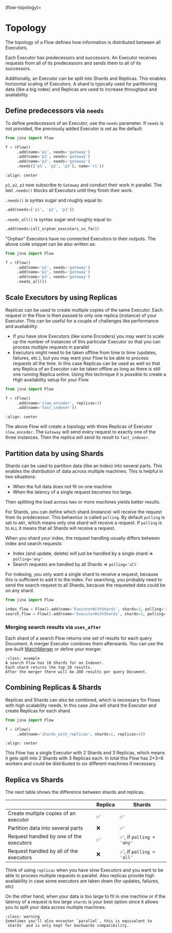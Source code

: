 (flow-topology)=
# Topology

The topology of a Flow defines how information is distributed between all Executors.

Each Executor has predecessors and successors. An Executor receives requests from all of its predecessors and sends them to all of its successors.

Additionally, an Executor can be split into Shards and Replicas. This enables horizontal scaling of Executors. A shard is typically used for partitioning data (like a big index) and Replicas are used to increase throughput and availability.

## Define predecessors via `needs`

To define predecessors of an Executor, use the `needs` parameter. If `needs` is not provided, the previously added Executor is set as the default:

```python
from jina import Flow

f = (Flow()
     .add(name='p1', needs='gateway')
     .add(name='p2', needs='gateway')
     .add(name='p3', needs='gateway')
     .needs(['p1', 'p2', 'p3'], name='r1'))
```

```{figure} ../../../.github/simple-plot3.svg
:align: center
```

`p1`, `p2`, `p3` now subscribe to `Gateway` and conduct their work in parallel. The last `.needs()` blocks all Executors
until they finish their work.

`.needs()` is syntax sugar and roughly equal to:

```python
.add(needs=['p1', 'p2', 'p3'])
```

`.needs_all()` is syntax sugar and roughly equal to:

```python
.add(needs=[all_orphan_executors_so_far])
```

"Orphan" Executors have no connected Executors to their outputs. The above code snippet can be also written as:

```python
from jina import Flow

f = (Flow()
     .add(name='p1', needs='gateway')
     .add(name='p2', needs='gateway')
     .add(name='p3', needs='gateway')
     .needs_all())
```

## Scale Executors by using Replicas

Replicas can be used to create multiple copies of the same Executor. Each request in the Flow is then passed to only one replica (instance) of your Executor. This can be useful for a couple of challenges like performance and availability:
* If you have slow Executors (like some Encoders) you may want to scale up the number of instances of this particular Executor so that you can process multiple requests in parallel
* Executors might need to be taken offline from time to time (updates, failures, etc.), but you may want your Flow to be able to process requests all the time. In this case Replicas can be used as well so that any Replica of an Executor can be taken offline as long as there is still one running Replica online. Using this technique it is possible to create a High availability setup for your Flow.

```python
from jina import Flow

f = (Flow()
     .add(name='slow_encoder', replicas=3)
     .add(name='fast_indexer'))
```

```{figure} ../../../.github/2.0/parallel-explain.svg
:align: center
```

The above Flow will create a topology with three Replicas of Executor `slow_encoder`. The `Gateway` will send every request to exactly one of the three instances. Then the replica will send its result to `fast_indexer`.

## Partition data by using Shards

Shards can be used to partition data (like an Index) into several parts. This enables the distribution of data across multiple machines.
This is helpful in two situations:

- When the full data does not fit on one machine 
- When the latency of a single request becomes too large.

Then splitting the load across two or more machines yields better results.

For Shards, you can define which shard (instance) will receive the request from its predecessor. This behaviour is called `polling`. By default `polling` is set to `ANY`, which means only one shard will receive a request. If `polling` is to `ALL` it means that all Shards will receive a request.

When you shard your index, the request handling usually differs between index and search requests:

- Index (and update, delete) will just be handled by a single shard => `polling='any'`
- Search requests are handled by all Shards => `polling='all'`

For indexing, you only want a single shard to receive a request, because this is sufficient to add it to the index.
For searching, you probably need to send the search request to all Shards, because the requested data could be on any shard.

```python Usage
from jina import Flow

index_flow = Flow().add(name='ExecutorWithShards', shards=3, polling='any')
search_flow = Flow().add(name='ExecutorWithShards', shards=3, polling='all', uses_after='MatchMerger')
```

### Merging search results via `uses_after`

Each shard of a search Flow returns one set of results for each query Document.
A merger Executor combines them afterwards.
You can use the pre-built [MatchMerger](https://hub.jina.ai/executor/mruax3k7) or define your merger.

```{admonition} Example
:class: example
A search Flow has 10 Shards for an Indexer.
Each shard returns the top 20 results.
After the merger there will be 200 results per query Document.
```

## Combining Replicas & Shards

Replicas and Shards can also be combined, which is necessary for Flows with high scalability needs.
In this case Jina will shard the Executor and create Replicas for each shard.

```python
from jina import Flow

f = (Flow()
     .add(name='shards_with_replicas', shards=2, replicas=3))
```

```{figure} ../../../.github/2.0/replica_shards_example.svg
:align: center
```

This Flow has a single Executor with 2 Shards and 3 Replicas, which means it gets split into 2 Shards with 3 Replicas each. In total this Flow has 2*3=6 workers and could be distributed to six different machines if necessary.

## Replica vs Shards

The next table shows the difference between shards and replicas.

||Replica|Shards|
|---|---|---|
|Create multiple copies of an executor| ✅ | ✅ |
|Partition data into several parts | ❌ | ✅ |
|Request handled by one of the executors | ✅ | ✅, if `polling = 'any'` |
|Request handled by all of the executors | ❌ | ✅, if `polling = 'all'` |

Think of using `replicas` when you have slow Executors and you want to be able to process multiple requests in parallel. 
Also replicas provide high availability in case some executors are taken down (for updates, failures, etc)

On the other hand, when your data  is too large to fit in one machine or if the latency of a request is too large `shards` is your best option since it allows you to split your data across multiple machines.

````{admonition} Warning
:class: warning
Sometimes you'll also encouter `parallel`, this is equivalent to `shards` and is only kept for backwards compatibility.
````